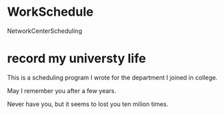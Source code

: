 # WorkSchedule
NetworkCenterScheduling

# record my universty life

This is a scheduling program I wrote for the department I joined in college.

May I remember you after a few years.

Never have you, but it seems to lost you ten milion times.
